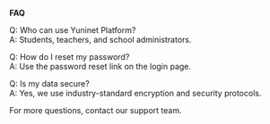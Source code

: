 ﻿**FAQ**

Q: Who can use Yuninet Platform?  
A: Students, teachers, and school administrators.

Q: How do I reset my password?  
A: Use the password reset link on the login page.

Q: Is my data secure?  
A: Yes, we use industry-standard encryption and security protocols.

For more questions, contact our support team.
